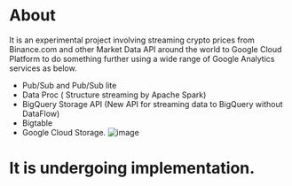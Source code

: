 # About
It is an experimental project involving  streaming crypto prices from Binance.com and other Market Data API around the world to Google Cloud Platform to do something further using a wide range of Google Analytics services as below.  
* Pub/Sub  and Pub/Sub lite
* Data Proc ( Structure streaming  by Apache Spark) 
* BigQuery Storage API (New API for streaming data to BigQuery without DataFlow)
* Bigtable
* Google Cloud Storage.
 ![image](https://github.com/technqvi/FinQuant/assets/38780060/c9680d59-f1aa-47c8-99cc-974aacd56a89)
# It is undergoing implementation.
